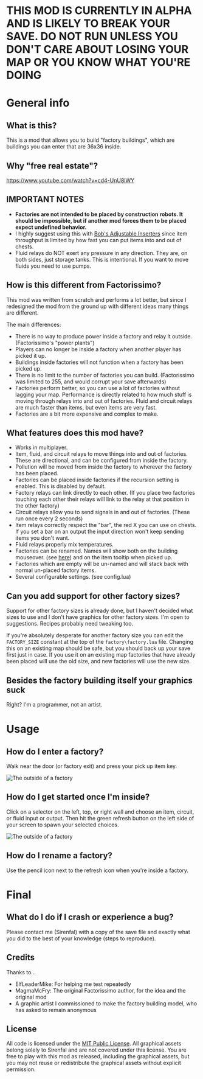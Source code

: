 # **THIS MOD IS CURRENTLY IN ALPHA AND IS LIKELY TO BREAK YOUR SAVE. DO NOT RUN UNLESS YOU DON'T CARE ABOUT LOSING YOUR MAP OR YOU KNOW WHAT YOU'RE DOING**

# General info

## What is this?
This is a mod that allows you to build "factory buildings", which are buildings you can enter that are 36x36 inside.

## Why "free real estate"?
https://www.youtube.com/watch?v=cd4-UnU8lWY

## IMPORTANT NOTES
- **Factories are not intended to be placed by construction robots. It should be impossible, but if another mod forces them to be placed expect undefined behavior.**
- I highly suggest using this with [Bob's Adjustable Inserters](https://mods.factorio.com/mods/Bobingabout/bobinserters) since item throughput is limited by how fast you can put items into and out of chests.
- Fluid relays do NOT exert any pressure in any direction. They are, on both sides, just storage tanks. This is intentional. If you want to move fluids you need to use pumps.

## How is this different from Factorissimo?

This mod was written from scratch and performs a lot better, but since I redesigned the mod from the ground up with different ideas many things are different.

The main differences:

- There is no way to produce power inside a factory and relay it outside. (Factorissimo's "power plants")
- Players can no longer be inside a factory when another player has picked it up.
- Buildings inside factories will not function when a factory has been picked up.
- There is no limit to the number of factories you can build. (Factorissimo was limited to 255, and would corrupt your save afterwards)
- Factories perform better, so you can use a lot of factories without lagging your map. Performance is directly related to how much stuff is moving through relays into and out of factories. Fluid and circuit relays are much faster than items, but even items are very fast.
- Factories are a bit more expensive and complex to make.

## What features does this mod have?

- Works in multiplayer.
- Item, fluid, and circuit relays to move things into and out of factories. These are directional, and can be configured from inside the factory.
- Pollution will be moved from inside the factory to wherever the factory has been placed.
- Factories can be placed inside factories if the recursion setting is enabled. This is disabled by default.
- Factory relays can link directly to each other. (If you place two factories touching each other their relays will link to the relay at that position in the other factory)
- Circuit relays allow you to send signals in and out of factories. (These run once every 2 seconds)
- Item relays correctly respect the "bar", the red X you can use on chests. If you set a bar on an output the input direction won't keep sending items you don't want.
- Fluid relays properly mix temperatures.
- Factories can be renamed. Names will show both on the building mouseover. (see [here](https://github.com/sirenfal-factorio/Free-Real-Estate/blob/master/Screenshots/outside_1.jpg)) and on the item tooltip when picked up.
- Factories which are empty will be un-named and will stack back with normal un-placed factory items.
- Several configurable settings. (see config.lua)

## Can you add support for other factory sizes?

Support for other factory sizes is already done, but I haven't decided what sizes to use and I don't have graphics for other factory sizes. I'm open to suggestions. Recipes probably need tweaking too.

If you're absolutely desperate for another factory size you can edit the `FACTORY_SIZE` constant at the top of the `factory\factory.lua` file. Changing this on an existing map should be safe, but you should back up your save first just in case. If you use it on an existing map factories that have already been placed will use the old size, and new factories will use the new size.

## Besides the factory building itself your graphics suck

Right? I'm a programmer, not an artist.




# Usage

## How do I enter a factory?
Walk near the door (or factory exit) and press your pick up item key.

![The outside of a factory](https://github.com/sirenfal-factorio/Free-Real-Estate/blob/master/Screenshots/outside_1.jpg)

## How do I get started once I'm inside?

Click on a selector on the left, top, or right wall and choose an item, circuit, or fluid input or output. Then hit the green refresh button on the left side of your screen to spawn your selected choices.

![The outside of a factory](https://github.com/sirenfal-factorio/Free-Real-Estate/blob/master/Screenshots/configure_1.jpg)

## How do I rename a factory?

Use the pencil icon next to the refresh icon when you're inside a factory.




# Final

## What do I do if I crash or experience a bug?

Please contact me (Sirenfal) with a copy of the save file and exactly what you did to the best of your knowledge (steps to reproduce).

## Credits

Thanks to...

- ElfLeaderMike: For helping me test repeatedly
- MagmaMcFry: The original Factorissimo author, for the idea and the original mod
- A graphic artist I commissioned to make the factory building model, who has asked to remain anonymous

## License

All code is licensed under the [MIT Public License](https://opensource.org/licenses/mit-license.php). All graphical assets belong solely to Sirenfal and are not covered under this license. You are free to play with this mod as released, including the graphical assets, but you may not reuse or redistribute the graphical assets without explicit permission.